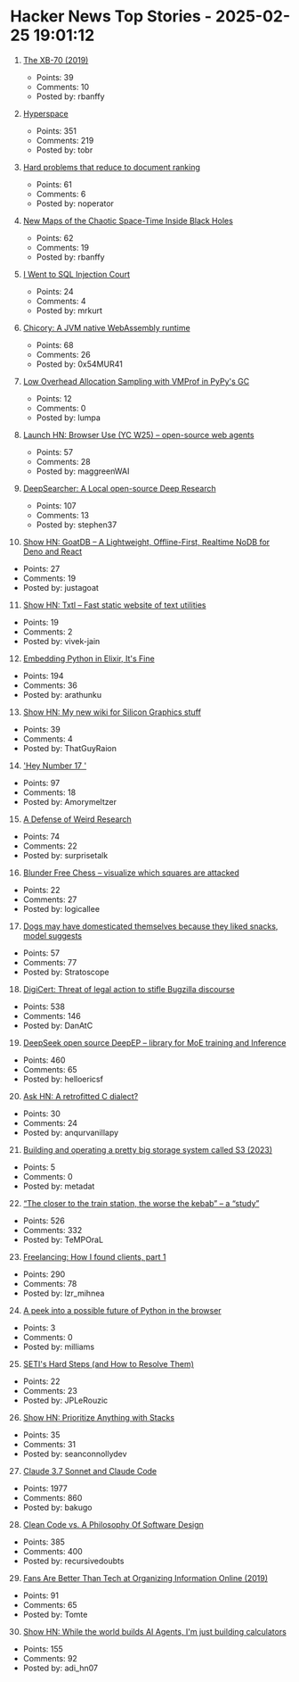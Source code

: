 # Hacker News Top Stories - 2025-02-25 19:01:12

1. [The XB-70 (2019)](http://codex99.com/photography/the-xb70.html)
   - Points: 39
   - Comments: 10
   - Posted by: rbanffy

2. [Hyperspace](https://hypercritical.co/2025/02/25/hyperspace)
   - Points: 351
   - Comments: 219
   - Posted by: tobr

3. [Hard problems that reduce to document ranking](https://noperator.dev/posts/document-ranking-for-complex-problems/)
   - Points: 61
   - Comments: 6
   - Posted by: noperator

4. [New Maps of the Chaotic Space-Time Inside Black Holes](https://www.quantamagazine.org/new-maps-of-the-bizarre-chaotic-space-time-inside-black-holes-20250224/)
   - Points: 62
   - Comments: 19
   - Posted by: rbanffy

5. [I Went to SQL Injection Court](https://sockpuppet.org/blog/2025/02/09/fixing-illinois-foia/)
   - Points: 24
   - Comments: 4
   - Posted by: mrkurt

6. [Chicory: A JVM native WebAssembly runtime](https://chicory.dev/)
   - Points: 68
   - Comments: 26
   - Posted by: 0x54MUR41

7. [Low Overhead Allocation Sampling with VMProf in PyPy's GC](https://pypy.org/posts/2025/02/pypy-gc-sampling.html)
   - Points: 12
   - Comments: 0
   - Posted by: lumpa

8. [Launch HN: Browser Use (YC W25) – open-source web agents](https://github.com/browser-use/browser-use)
   - Points: 57
   - Comments: 28
   - Posted by: maggreenWAI

9. [DeepSearcher: A Local open-source Deep Research](https://milvus.io/blog/introduce-deepsearcher-a-local-open-source-deep-research.md)
   - Points: 107
   - Comments: 13
   - Posted by: stephen37

10. [Show HN: GoatDB – A Lightweight, Offline-First, Realtime NoDB for Deno and React](https://github.com/goatplatform/goatdb)
   - Points: 27
   - Comments: 19
   - Posted by: justagoat

11. [Show HN: Txtl – Fast static website of text utilities](https://viveksjain.github.io/txtl/)
   - Points: 19
   - Comments: 2
   - Posted by: vivek-jain

12. [Embedding Python in Elixir, It's Fine](https://dashbit.co/blog/running-python-in-elixir-its-fine)
   - Points: 194
   - Comments: 36
   - Posted by: arathunku

13. [Show HN: My new wiki for Silicon Graphics stuff](https://www.tech-pubs.net/wiki/Main_Page)
   - Points: 39
   - Comments: 4
   - Posted by: ThatGuyRaion

14. ['Hey Number 17 '](https://www.404media.co/email/b7eb2339-2ea1-4a37-96cc-a360494c214c/)
   - Points: 97
   - Comments: 18
   - Posted by: Amorymeltzer

15. [A Defense of Weird Research](https://asteriskmag.com/issues/09/a-defense-of-weird-research)
   - Points: 74
   - Comments: 22
   - Posted by: surprisetalk

16. [Blunder Free Chess – visualize which squares are attacked](https://taonexus.com/blunderfreechess.html)
   - Points: 22
   - Comments: 27
   - Posted by: logicallee

17. [Dogs may have domesticated themselves because they liked snacks, model suggests](https://www.livescience.com/animals/dogs/dogs-may-have-domesticated-themselves-because-they-really-liked-snacks-model-suggests)
   - Points: 57
   - Comments: 77
   - Posted by: Stratoscope

18. [DigiCert: Threat of legal action to stifle Bugzilla discourse](https://bugzilla.mozilla.org/show_bug.cgi?id=1950144)
   - Points: 538
   - Comments: 146
   - Posted by: DanAtC

19. [DeepSeek open source DeepEP – library for MoE training and Inference](https://github.com/deepseek-ai/DeepEP)
   - Points: 460
   - Comments: 65
   - Posted by: helloericsf

20. [Ask HN: A retrofitted C dialect?](undefined)
   - Points: 30
   - Comments: 24
   - Posted by: anqurvanillapy

21. [Building and operating a pretty big storage system called S3 (2023)](https://www.allthingsdistributed.com/2023/07/building-and-operating-a-pretty-big-storage-system.html)
   - Points: 5
   - Comments: 0
   - Posted by: metadat

22. [“The closer to the train station, the worse the kebab” – a “study”](https://www.jmspae.se/write-ups/kebabs-train-stations/)
   - Points: 526
   - Comments: 332
   - Posted by: TeMPOraL

23. [Freelancing: How I found clients, part 1](https://crocspace.substack.com/p/freelancing-how-i-got-clients-part)
   - Points: 290
   - Comments: 78
   - Posted by: lzr_mihnea

24. [A peek into a possible future of Python in the browser](https://lukasz.langa.pl/f37aa97a-9ea3-4aeb-b6a0-9daeea5a7505/)
   - Points: 3
   - Comments: 0
   - Posted by: milliams

25. [SETI's Hard Steps (and How to Resolve Them)](https://www.centauri-dreams.org/2025/02/21/setis-hard-steps-and-how-to-resolve-them/)
   - Points: 22
   - Comments: 23
   - Posted by: JPLeRouzic

26. [Show HN: Prioritize Anything with Stacks](https://stack-ranker.com)
   - Points: 35
   - Comments: 31
   - Posted by: seanconnollydev

27. [Claude 3.7 Sonnet and Claude Code](https://www.anthropic.com/news/claude-3-7-sonnet)
   - Points: 1977
   - Comments: 860
   - Posted by: bakugo

28. [Clean Code vs. A Philosophy Of Software Design](https://github.com/johnousterhout/aposd-vs-clean-code/blob/main/README.md)
   - Points: 385
   - Comments: 400
   - Posted by: recursivedoubts

29. [Fans Are Better Than Tech at Organizing Information Online (2019)](https://www.wired.com/story/archive-of-our-own-fans-better-than-tech-organizing-information/)
   - Points: 91
   - Comments: 65
   - Posted by: Tomte

30. [Show HN: While the world builds AI Agents, I'm just building calculators](https://www.calcverse.live)
   - Points: 155
   - Comments: 92
   - Posted by: adi_hn07

